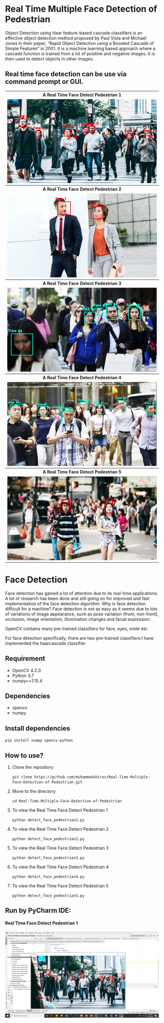 # Real Time Multiple Face Detection of Pedestrian

Object Detection using Haar feature-based cascade classifiers is an effective object detection method proposed by Paul Viola and Michael Jones in their paper, “Rapid Object Detection using a Boosted Cascade of Simple Features” in 2001. It is a machine learning based approach where a cascade function is trained from a lot of positive and negative images. It is then used to detect objects in other images.

## Real time face detection can be use via command prompt or GUI.

<table>
  <tbody>
	<tr align="center"> 
		<th><strong>A Real Time Face Detect Pedestrian 1</strong></th>
	</tr>
	<tr align="center">
		<td><img src="results/pedestrian_results1.jpg"></td>		
	</tr>
	<tr align="center">
		<th><strong>A Real Time Face Detect Pedestrian 2</strong></th>
	</tr>
	<tr align="center">
		<td><img src="results/pedestrian_results2.jpg"></td>
	</tr>
	<tr align="center">
		<th><strong>A Real Time Face Detect Pedestrian 3</strong></th>
	</tr>
	<tr align="center">
		<td><img src="results/pedestrian_results3.jpg"></td>
	</tr>
	<tr align="center">
		<th><strong>A Real Time Face Detect Pedestrian 4</strong></th>
	</tr>
	<tr align="center">
		<td><img src="results/pedestrian_results4.jpg"></td>
	</tr>
	<tr align="center">
		<th><strong>A Real Time Face Detect Pedestrian 5</strong></th>
	</tr>
	<tr align="center">
		<td><img src="results/pedestrian_results5.jpg"></td>
	</tr>
</tbody>
</table>

# Face Detection

Face detection has gained a lot of attention due to its real-time applications. A lot of research has been done and still going on for improved and fast implementation of the face detection algorithm. Why is face detection difficult for a machine? Face detection is not as easy as it seems due to lots of variations of image appearance, such as pose variation (front, non-front), occlusion, image orientation, illumination changes and facial expression.

OpenCV contains many pre-trained classifiers for face, eyes, smile etc.

For face detection specifically, there are two pre-trained classifiers:I have implemented the haarcascade classifier.

## Requirement
<ul>
<li>OpenCV 4.2.0</li>
<li>Python 3.7</li>
<li>numpy==1.15.4</li>
</ul>

## Dependencies
<ul>
<li>opencv</li>
<li>numpy</li>
</ul>

## Install dependencies
<p><code>pip install numpy opencv-python</code></p>

## How to use?
<ol>
  <li>Clone the repository</li>
  <p><code>git clone https://github.com/muhammadshiraz/Real-Time-Multiple-Face-Detection-of-Pedestrian.git</code></p>
</ol>
<ol start="2">
  <li>Move to the directory</li>
  <p><code>cd Real-Time-Multiple-Face-Detection-of-Pedestrian</code></p>
</ol>
<ol start="3">
  <li>To view the Real Time Face Detect Pedestrian 1</li>
  <p><code>python detect_face_pedestrian1.py</code></p>
</ol>
<ol start="4">
  <li>To view the Real Time Face Detect Pedestrian 2</li>
  <p><code>python detect_face_pedestrian2.py</code></p>
</ol>
<ol start="5">
  <li>To view the Real Time Face Detect Pedestrian 3</li>
  <p><code>python detect_face_pedestrian3.py</code></p>
</ol>
<ol start="6">
  <li>To view the Real Time Face Detect Pedestrian 4</li>
  <p><code>python detect_face_pedestrian4.py</code></p>
</ol>
<ol start="7">
  <li>To view the Real Time Face Detect Pedestrian 5</li>
  <p><code>python detect_face_pedestrian5.py</code></p>
</ol>

## Run by PyCharm IDE:

#### Real Time Face Detect Pedestrian 1
<img src="results/RunbyPyCharmIDE.jpg">
